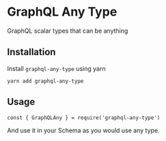# GraphQL Any Type

GraphQL scalar types that can be anything

## Installation
Install `graphql-any-type` using yarn
```
yarn add graphql-any-type
```

## Usage
```
const { GraphQLAny } = require('graphql-any-type')
```

And use it in your Schema as you would use any type.